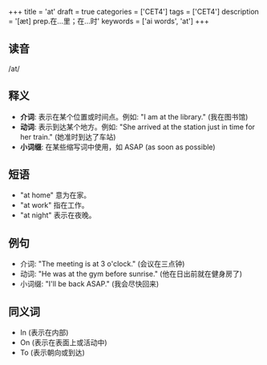 +++
title = 'at'
draft = true
categories = ['CET4']
tags = ['CET4']
description = '[æt] prep.在…里；在…时'
keywords = ['ai words', 'at']
+++

## 读音
/at/

## 释义
- **介词**: 表示在某个位置或时间点。例如: "I am at the library." (我在图书馆)
- **动词**: 表示到达某个地方。例如: "She arrived at the station just in time for her train." (她准时到达了车站)
- **小词缀**: 在某些缩写词中使用，如 ASAP (as soon as possible)

## 短语
- "at home" 意为在家。
- "at work" 指在工作。
- "at night" 表示在夜晚。

## 例句
- 介词: "The meeting is at 3 o'clock." (会议在三点钟)
- 动词: "He was at the gym before sunrise." (他在日出前就在健身房了)
- 小词缀: "I'll be back ASAP." (我会尽快回来)

## 同义词
- In (表示在内部)
- On (表示在表面上或活动中)
- To (表示朝向或到达)
